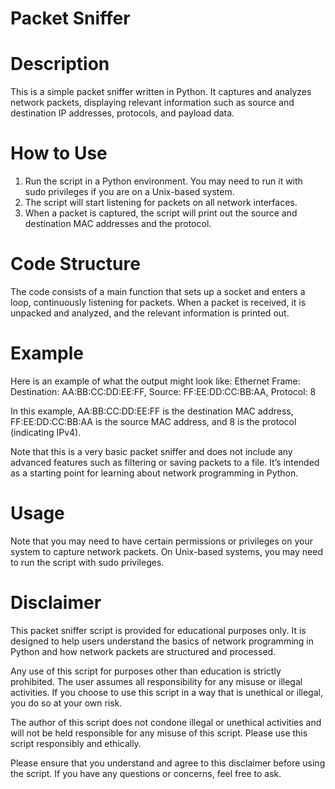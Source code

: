 # Packet Sniffer

# Description

This is a simple packet sniffer written in Python. It captures and analyzes network packets, displaying relevant information such as source and destination IP addresses, protocols, and payload data.

# How to Use

1) Run the script in a Python environment. You may need to run it with sudo privileges if you are on a Unix-based system.
2) The script will start listening for packets on all network interfaces.
3) When a packet is captured, the script will print out the source and destination MAC addresses and the protocol.

# Code Structure

The code consists of a main function that sets up a socket and enters a loop, continuously listening for packets. When a packet is received, it is unpacked and analyzed, and the relevant information is printed out.

# Example

Here is an example of what the output might look like:
Ethernet Frame:
Destination: AA:BB:CC:DD:EE:FF, Source: FF:EE:DD:CC:BB:AA, Protocol: 8

In this example, AA:BB:CC:DD:EE:FF is the destination MAC address, FF:EE:DD:CC:BB:AA is the source MAC address, and 8 is the protocol (indicating IPv4).

Note that this is a very basic packet sniffer and does not include any advanced features such as filtering or saving packets to a file. It’s intended as a starting point for learning about network programming in Python.

# Usage

Note that you may need to have certain permissions or privileges on your system to capture network packets. On Unix-based systems, you may need to run the script with sudo privileges.

# Disclaimer

This packet sniffer script is provided for educational purposes only. It is designed to help users understand the basics of network programming in Python and how network packets are structured and processed.

Any use of this script for purposes other than education is strictly prohibited. The user assumes all responsibility for any misuse or illegal activities. If you choose to use this script in a way that is unethical or illegal, you do so at your own risk.

The author of this script does not condone illegal or unethical activities and will not be held responsible for any misuse of this script. Please use this script responsibly and ethically.

Please ensure that you understand and agree to this disclaimer before using the script. If you have any questions or concerns, feel free to ask.
